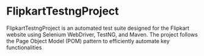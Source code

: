 # FlipkartTestngProject
FlipkartTestngProject is an automated test suite designed for the Flipkart website using Selenium WebDriver, TestNG, and Maven. The project follows the Page Object Model (POM) pattern to efficiently automate key functionalities
